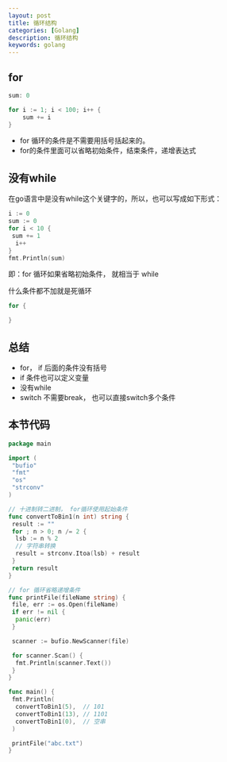 ```yaml
---
layout: post
title: 循环结构
categories: [Golang]
description: 循环结构
keywords: golang
---
```


## for

```go
sum: 0

for i := 1; i < 100; i++ {
    sum += i
}
```

- for 循环的条件是不需要用括号括起来的。
- for的条件里面可以省略初始条件，结束条件，递增表达式

## 没有while

在go语言中是没有while这个关键字的，所以，也可以写成如下形式：

```go
i := 0
sum := 0
for i < 10 {
 sum += 1
  i++
}
fmt.Println(sum)
```

即：for 循环如果省略初始条件， 就相当于 while

什么条件都不加就是死循环

```go
for {

}
```

## 总结

- for， if 后面的条件没有括号
- if 条件也可以定义变量
- 没有while
- switch 不需要break， 也可以直接switch多个条件

## 本节代码

```go
package main

import (
 "bufio"
 "fmt"
 "os"
 "strconv"
)

// 十进制转二进制， for循环使用起始条件
func convertToBin1(n int) string {
 result := ""
 for ; n > 0; n /= 2 {
  lsb := n % 2
  // 字符串转换
  result = strconv.Itoa(lsb) + result
 }
 return result
}

// for 循环省略递增条件
func printFile(fileName string) {
 file, err := os.Open(fileName)
 if err != nil {
  panic(err)
 }

 scanner := bufio.NewScanner(file)

 for scanner.Scan() {
  fmt.Println(scanner.Text())
 }
}

func main() {
 fmt.Println(
  convertToBin1(5),  // 101
  convertToBin1(13), // 1101
  convertToBin1(0),  // 空串
 )

 printFile("abc.txt")
}

```
